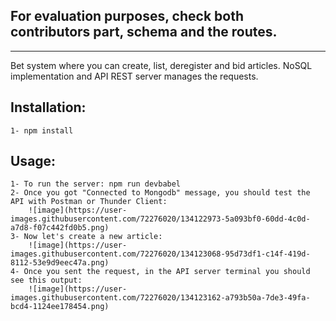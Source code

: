 ## For evaluation purposes, check both contributors part, schema and the routes.
---
Bet system where you can create, list, deregister and bid articles.
NoSQL implementation and API REST server manages the requests.

## Installation:

    1- npm install

## Usage:

    1- To run the server: npm run devbabel
    2- Once you got "Connected to Mongodb" message, you should test the API with Postman or Thunder Client:
        ![image](https://user-images.githubusercontent.com/72276020/134122973-5a093bf0-60dd-4c0d-a7d8-f07c442fd0b5.png)
    3- Now let's create a new article:
        ![image](https://user-images.githubusercontent.com/72276020/134123068-95d73df1-c14f-419d-8112-53e9d9eec47a.png)
    4- Once you sent the request, in the API server terminal you should see this output:
        ![image](https://user-images.githubusercontent.com/72276020/134123162-a793b50a-7de3-49fa-bcd4-1124ee178454.png)
